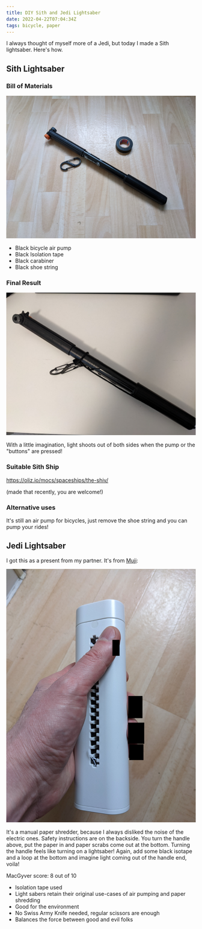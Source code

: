 ```yaml
---
title: DIY Sith and Jedi Lightsaber
date: 2022-04-22T07:04:34Z
tags: bicycle, paper
---
```


I always thought of myself more of a Jedi, but today I made a Sith lightsaber. Here's how.

## Sith Lightsaber

### Bill of Materials

![Cheers!](mats.jpg)

* Black bicycle air pump
* Black Isolation tape
* Black carabiner
* Black shoe string

### Final Result

![Final thing](result.jpg)

With a little imagination, light shoots out of both sides when the pump or the "buttons" are pressed!

### Suitable Sith Ship

https://oliz.io/mocs/spaceships/the-shiv/

(made that recently, you are welcome!)

### Alternative uses

It's still an air pump for bicycles, just remove the shoe string and you can pump your rides!

## Jedi Lightsaber

I got this as a present from my partner. It's from [Muji](https://www.muji.com/):

![Jedi Lightsaber with safety on](jedi_lightsaber.jpg)

It's a manual paper shredder, because I always disliked the noise of the electric ones. Safety instructions are on the backside. You turn the handle above, put the paper in and paper scrabs come out at the bottom. Turning the handle feels like turning on a lightsaber! Again, add some black isotape and a loop at the bottom and imagine light coming out of the handle end, voila!

MacGyver score: 8 out of 10

* Isolation tape used
* Light sabers retain their original use-cases of air pumping and paper shredding
* Good for the environment
* No Swiss Army Knife needed, regular scissors are enough
* Balances the force between good and evil folks


